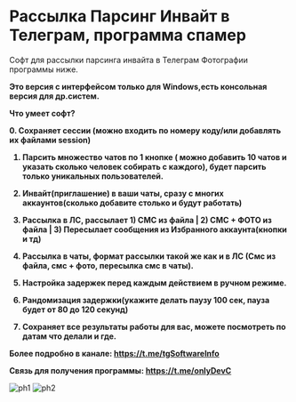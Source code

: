 # Рассылка Парсинг Инвайт в Телеграм, программа спамер
Софт для рассылки парсинга инвайта в Телеграм
Фотографии программы ниже. 

<b>Это версия с интерфейсом только для Windows,есть консольная версия для др.систем.</b>

<b>Что умеет софт?</b>

<b>0. Сохраняет сессии (можно входить по номеру коду/или добавлять их файлами session)

1. Парсить множество чатов по 1 кнопке ( можно добавить 10 чатов и указать сколько человек собирать с каждого), будет парсить только уникальных пользователей.
   
2. Инвайт(приглашение) в ваши чаты, сразу с многих аккаунтов(сколько добавите столько и будут работать)
   
3. Рассылка в ЛС, рассылает 1) СМС из файла | 2) СМС + ФОТО из файла | 3) Пересылает сообщения из Избранного аккаунта(кнопки и тд)
   
4. Рассылка в чаты, формат рассылки такой же как и в ЛС (Смс из файла, смс + фото, пересылка смс в чаты).

5. Настройка задержек перед каждым действием в ручном режиме.
    
6. Рандомизация задержки(укажите делать паузу 100 сек, пауза будет от 80 до 120 секунд)
    
7. Сохраняет все результаты работы для вас, можете посмотреть по датам что делали и где.
    
   
Более подробно в канале: https://t.me/tgSoftwareInfo

Связь для получения программы: https://t.me/onlyDevC </b>

![ph1](https://i.imgur.com/rT8JlDR.jpeg)
![ph2](https://i.imgur.com/iRMQ3Ir.jpeg)
